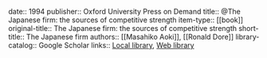date:: 1994
publisher:: Oxford University Press on Demand
title:: @The Japanese firm: the sources of competitive strength
item-type:: [[book]]
original-title:: The Japanese firm: the sources of competitive strength
short-title:: The Japanese firm
authors:: [[Masahiko Aoki]], [[Ronald Dore]]
library-catalog:: Google Scholar
links:: [Local library](zotero://select/library/items/TVFDKKLC), [Web library](https://www.zotero.org/users/6520516/items/TVFDKKLC)
